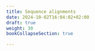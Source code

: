 ```yaml
---
title: Sequence alignments
date: 2024-10-02T16:04:02+02:00
draft: true
weight: 30
bookCollapseSection: true

---
```


